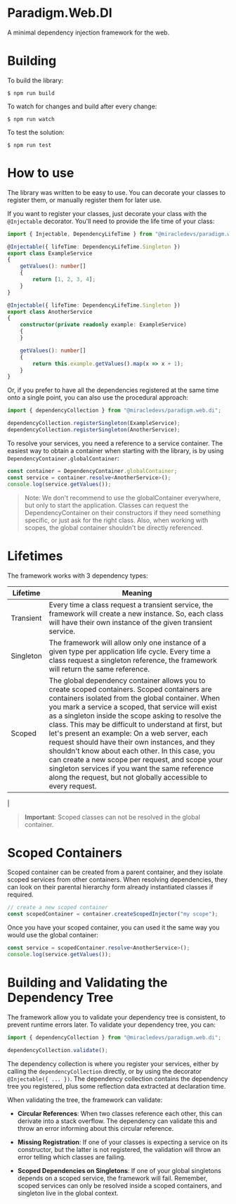 # Paradigm.Web.DI
A minimal dependency injection framework for the web.

# Building

To build the library:

```shell
$ npm run build
```

To watch for changes and build after every change:
```shell
$ npm run watch
```

To test the solution:
```shell
$ npm run test
```

# How to use
The library was written to be easy to use. You can decorate your classes to register them, or manually register them for later use.

If you want to register your classes, just decorate your class with the `@Injectable` decorator. You'll need to provide the life time of your class:

```typescript
import { Injectable, DependencyLifeTime } from "@miracledevs/paradigm.web.di";

@Injectable({ lifeTime: DependencyLifeTime.Singleton })
export class ExampleService
{
    getValues(): number[]
    {
        return [1, 2, 3, 4];
    }
}

@Injectable({ lifeTime: DependencyLifeTime.Singleton })
export class AnotherService
{
    constructor(private readonly example: ExampleService)
    {
    }

    getValues(): number[]
    {
        return this.example.getValues().map(x => x + 1);
    }
}
```

Or, if you prefer to have all the dependencies registered at the same time onto a single point, you can also use the procedural approach:

```typescript
import { dependencyCollection } from "@miracledevs/paradigm.web.di";

dependencyCollection.registerSingleton(ExampleService);
dependencyCollection.registerSingleton(AnotherService);
```

To resolve your services, you need a reference to a service container. The easiest way to obtain a container when starting with the library, is by using `DependencyContainer.globalContainer`:

```typescript
const container = DependencyContainer.globalContainer;
const service = container.resolve<AnotherService>();
console.log(service.getValues());
```

> Note: We don't recommend to use the globalContainer everywhere, but only to start the application. Classes can request the DependencyContainer on their constructors if they need something specific, or just ask for the right class.
Also, when working with scopes, the global container shouldn't be directly referenced.


# Lifetimes
The framework works with 3 dependency types:

| Lifetime | Meaning |
| --- | --- |
| Transient | Every time a class request a transient service, the framework will create a new instance. So, each class will have their own instance of the given transient service. |
| Singleton | The framework will allow only one instance of a given type per application life cycle. Every time a class request a singleton reference, the framework will return the same reference. |
| Scoped | The global dependency container allows you to create scoped containers. Scoped containers are containers isolated from the global container. When you mark a service a scoped, that service will exist as a singleton inside the scope asking to resolve the class. This may be difficult to understand at first, but let's present an example: On a web server, each request should have their own instances, and they shouldn't know about each other. In this case, you can create a new scope per request, and scope your singleton services if you want the same reference along the request, but not globally accessible to every request.
|

> **Important**: Scoped classes can not be resolved in the global container.

# Scoped Containers
Scoped container can be created from a parent container, and they isolate scoped services from other containers. When resolving dependencies, they can look on their parental hierarchy form already instantiated classes if required.

```typescript
// create a new scoped container
const scopedContainer = container.createScopedInjector("my scope");
```

Once you have your scoped container, you can used it the same way you would use the global container:
```typescript
const service = scopedContainer.resolve<AnotherService>();
console.log(service.getValues());
```

# Building and Validating the Dependency Tree
The framework allow you to validate your dependency tree is consistent, to prevent runtime errors later. To validate your dependency tree, you can:

```typescript
import { dependencyCollection } from "@miracledevs/paradigm.web.di";

dependencyCollection.validate();
```

The dependency collection is where you register your services, either by calling the `dependencyCollection` directly, or by using the decorator `@Injectable({ ... })`. The dependency collection contains the dependency tree you registered, plus some reflection data extracted at declaration time.

When validating the tree, the framework can validate:

- **Circular References**: When two classes reference each other, this can derivate into a stack overflow. The dependency can validate this and throw an error informing about this circular reference.

- **Missing Registration**: If one of your classes is expecting a service on its constructor, but the latter is not registered, the validation will throw an error telling which classes are failing.

- **Scoped Dependencies on Singletons**: If one of your global singletons depends on a scoped service, the framework will fail. Remember, scoped services can only be resolved inside a scoped containers, and singleton live in the global context.